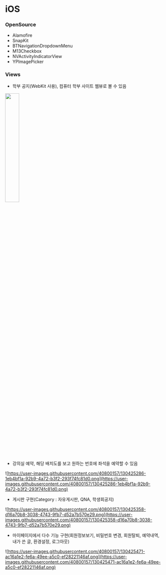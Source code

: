 # iOS

### OpenSource

- Alamofire
- SnapKit
- BTNavigationDropdownMenu
- M13Checkbox
- NVActivityIndicatorView
- YPImagePicker

### Views

- 학부 공지(WebKit 사용), 컴퓨터 학부 사이트 웹뷰로 볼 수 있음


<img src = "https://user-images.githubusercontent.com/40800157/130425210-1bc31c58-33fa-4730-849a-0d04a4a81744.png" width="30%" height="30%">

- 강의실 예약, 해당 배치도를 보고 원하는 번호에 좌석을 예약할 수 있음

![https://user-images.githubusercontent.com/40800157/130425286-1eb4bf1a-92b9-4a72-b3f2-293f74fc81d0.png](https://user-images.githubusercontent.com/40800157/130425286-1eb4bf1a-92b9-4a72-b3f2-293f74fc81d0.png)

- 게시판 구현(Category : 자유게시판, QNA, 학생회공지)

![https://user-images.githubusercontent.com/40800157/130425358-d16a70b8-3038-4743-9fb7-d52a7b570e29.png](https://user-images.githubusercontent.com/40800157/130425358-d16a70b8-3038-4743-9fb7-d52a7b570e29.png)

- 마이페이지에서 다수 기능 구현(회원정보보기, 비밀번호 변경, 회원탈퇴, 예약내역, 내가 쓴 글, 환경설정, 로그아웃)

![https://user-images.githubusercontent.com/40800157/130425471-ac16a1e2-fe6a-49ee-a5c0-ef28221146af.png](https://user-images.githubusercontent.com/40800157/130425471-ac16a1e2-fe6a-49ee-a5c0-ef28221146af.png)

